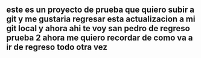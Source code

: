 ## este es un proyecto de prueba que quiero subir a git  y me gustaria regresar esta actualizacion a mi git local y ahora ahi te voy san pedro de regreso prueba 2 ahora me quiero recordar de como va a ir de regreso todo otra vez 
